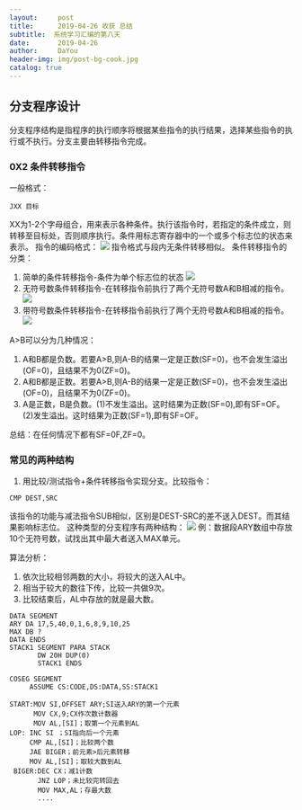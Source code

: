 ```yaml
---
layout:     post
title:      2019-04-26 收获 总结
subtitle:  系统学习汇编的第八天
date:       2019-04-26
author:     DaYou
header-img: img/post-bg-cook.jpg
catalog: true
---
```

##  分支程序设计
分支程序结构是指程序的执行顺序将根据某些指令的执行结果，选择某些指令的执行或不执行。分支主要由转移指令完成。
### 0X2  条件转移指令
一般格式：
```
JXX 目标 
```
XX为1-2个字母组合，用来表示各种条件。执行该指令时，若指定的条件成立，则转移至目标处，否则顺序执行。条件用标志寄存器中的一个或多个标志位的状态来表示。
指令的编码格式：
![](https://wx4.sinaimg.cn/mw1024/0079f8Holy1g2gdid1ecvj306401jmwx.jpg)
指令格式与段内无条件转移相似。
条件转移指令的分类：
1. 简单的条件转移指令-条件为单个标志位的状态
![](https://wx2.sinaimg.cn/mw1024/0079f8Holy1g2gdid4u8uj30b207vwev.jpg)
2. 无符号数条件转移指令-在转移指令前执行了两个无符号数A和B相减的指令。
![](https://wx4.sinaimg.cn/mw1024/0079f8Holy1g2gdid3dryj309f0470so.jpg)
3. 带符号数条件转移指令-在转移指令前执行了两个无符号数A和B相减的指令。
![](https://wx3.sinaimg.cn/mw1024/0079f8Holy1g2gdid2bvyj30b0047748.jpg)

A>B可以分为几种情况：
1. A和B都是负数。若要A>B,则A-B的结果一定是正数(SF=0)，也不会发生溢出(OF=0)，且结果不为0(ZF=0)。
2. A和B都是正数。若要A>B,则A-B的结果一定是正数(SF=0)，也不会发生溢出(OF=0)，且结果不为0(ZF=0)。
3. A是正数，B是负数。(1)不发生溢出。这时结果为正数(SF=0),即有SF=OF。(2)发生溢出。这时结果为正数(SF=1),即有SF=OF。

总结：在任何情况下都有SF=0F,ZF=0。

### 常见的两种结构
1. 用比较/测试指令+条件转移指令实现分支。比较指令：
```
CMP DEST,SRC
```
该指令的功能与减法指令SUB相似，区别是DEST-SRC的差不送入DEST。而其结果影响标志位。
这种类型的分支程序有两种结构：
![](https://wx4.sinaimg.cn/mw1024/0079f8Holy1g2gdid4l2dj30df0660sq.jpg)
例：数据段ARY数组中存放10个无符号数，试找出其中最大者送入MAX单元。

算法分析：
1. 依次比较相邻两数的大小，将较大的送入AL中。
2. 相当于较大的数往下传，比较一共做9次。
3. 比较结束后，AL中存放的就是最大数。
```
DATA SEGMENT
ARY DA 17,5,40,0,1,6,8,9,10,25
MAX DB ?
DATA ENDS
STACK1 SEGMENT PARA STACK 
	   DW 20H DUP(0)
	   STACK1 ENDS
	   
COSEG SEGMENT  
	 ASSUME CS:CODE,DS:DATA,SS:STACK1 

START:MOV SI,OFFSET ARY;SI送入ARY的第一个元素
	  MOV CX,9;CX作次数计数器
	  MOV AL,[SI]；取第一个元素到AL
LOP: INC SI ；SI指向后一个元素
     CMP AL,[SI]；比较两个数
     JAE BIGER；前元素>后元素转移
     MOV AL,[SI]；取较大数到AL
 BIGER:DEC CX；减1计数
 	   JNZ LOP；未比较完转回去
 	   MOV MAX,AL；存最大数
 	   ....
```







